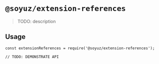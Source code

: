 # `@soyuz/extension-references`

> TODO: description

## Usage

```
const extensionReferences = require('@soyuz/extension-references');

// TODO: DEMONSTRATE API
```
